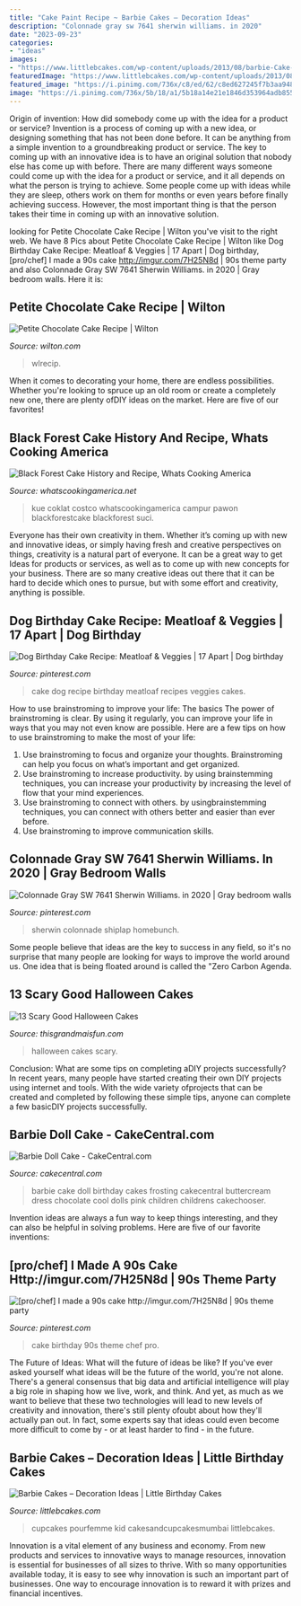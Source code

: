 ```yaml
---
title: "Cake Paint Recipe ~ Barbie Cakes – Decoration Ideas"
description: "Colonnade gray sw 7641 sherwin williams. in 2020"
date: "2023-09-23"
categories:
- "ideas"
images:
- "https://www.littlebcakes.com/wp-content/uploads/2013/08/barbie-Cake-Designs-700x1024.jpg"
featuredImage: "https://www.littlebcakes.com/wp-content/uploads/2013/08/barbie-Cake-Designs-700x1024.jpg"
featured_image: "https://i.pinimg.com/736x/c8/ed/62/c8ed627245f7b3aa9488b37a28cf935b.jpg"
image: "https://i.pinimg.com/736x/5b/18/a1/5b18a14e21e1846d353964adb855cccb.jpg"
---
```



Origin of invention: How did somebody come up with the idea for a product or service?
Invention is a process of coming up with a new idea, or designing something that has not been done before. It can be anything from a simple invention to a groundbreaking product or service. The key to coming up with an innovative idea is to have an original solution that nobody else has come up with before. There are many different ways someone could come up with the idea for a product or service, and it all depends on what the person is trying to achieve. Some people come up with ideas while they are sleep, others work on them for months or even years before finally achieving success. However, the most important thing is that the person takes their time in coming up with an innovative solution.

	

		
looking for Petite Chocolate Cake Recipe | Wilton you've visit to the right web. We have 8 Pics about Petite Chocolate Cake Recipe | Wilton like Dog Birthday Cake Recipe: Meatloaf &amp; Veggies | 17 Apart | Dog birthday, [pro/chef] I made a 90s cake http://imgur.com/7H25N8d | 90s theme party and also Colonnade Gray SW 7641 Sherwin Williams. in 2020 | Gray bedroom walls. Here it is:
		
    
## Petite Chocolate Cake Recipe | Wilton

<img loading=lazy src="https://www.wilton.com/dw/image/v2/AAWA_PRD/on/demandware.static/-/Sites-wilton-project-master/default/dw0163f229/images/project/WLRECIP-8754/WLRECIP-8754-petite-chocolate-cake-2.jpg?sw=1440&amp;sh=750&amp;sm=fit" onerror="this.onerror=null;this.src='https://tse1.mm.bing.net/th?id=OIP.i5vs1LFZXDYbJDGoOh-mdgHaHa&amp;pid=15.1';" alt="Petite Chocolate Cake Recipe | Wilton">

_Source: wilton.com_

>wlrecip. 

	

When it comes to decorating your home, there are endless possibilities. Whether you're looking to spruce up an old room or create a completely new one, there are plenty ofDIY ideas on the market. Here are five of our favorites!

    
## Black Forest Cake History And Recipe, Whats Cooking America

<img loading=lazy src="https://whatscookingamerica.net/wp-content/uploads/2015/03/BlackForestCake20.jpg" onerror="this.onerror=null;this.src='https://tse2.mm.bing.net/th?id=OIP.LBUf2SPHQYbR6q0rBpwl5gAAAA&amp;pid=15.1';" alt="Black Forest Cake History and Recipe, Whats Cooking America">

_Source: whatscookingamerica.net_

>kue coklat costco whatscookingamerica campur pawon blackforestcake blackforest suci. 

	

Everyone has their own creativity in them. Whether it’s coming up with new and innovative ideas, or simply having fresh and creative perspectives on things, creativity is a natural part of everyone. It can be a great way to get Ideas for products or services, as well as to come up with new concepts for your business. There are so many creative ideas out there that it can be hard to decide which ones to pursue, but with some effort and creativity, anything is possible.

    
## Dog Birthday Cake Recipe: Meatloaf &amp; Veggies | 17 Apart | Dog Birthday

<img loading=lazy src="https://i.pinimg.com/736x/c8/ed/62/c8ed627245f7b3aa9488b37a28cf935b.jpg" onerror="this.onerror=null;this.src='https://tse2.mm.bing.net/th?id=OIP.F91eB9BDOAZZbrJMquYYMQHaJ_&amp;pid=15.1';" alt="Dog Birthday Cake Recipe: Meatloaf &amp; Veggies | 17 Apart | Dog birthday">

_Source: pinterest.com_

>cake dog recipe birthday meatloaf recipes veggies cakes. 

	

How to use brainstroming to improve your life: The basics
The power of brainstroming is clear. By using it regularly, you can improve your life in ways that you may not even know are possible. Here are a few tips on how to use brainstroming to make the most of your life: 
1. Use brainstroming to focus and organize your thoughts. Brainstroming can help you focus on what’s important and get organized. 
2. Use brainstroming to increase productivity. by using brainstemming techniques, you can increase your productivity by increasing the level of flow that your mind experiences. 
3. Use brainstroming to connect with others. by usingbrainstemming techniques, you can connect with others better and easier than ever before. 
4. Use brainstroming to improve communication skills.

    
## Colonnade Gray SW 7641 Sherwin Williams. In 2020 | Gray Bedroom Walls

<img loading=lazy src="https://i.pinimg.com/736x/72/ca/d0/72cad0de011feb5b88a2a00e17cb77ec.jpg" onerror="this.onerror=null;this.src='https://tse2.mm.bing.net/th?id=OIP.8yxd2Fjh0NMh_7yIHBfnagHaKE&amp;pid=15.1';" alt="Colonnade Gray SW 7641 Sherwin Williams. in 2020 | Gray bedroom walls">

_Source: pinterest.com_

>sherwin colonnade shiplap homebunch. 

	

Some people believe that ideas are the key to success in any field, so it's no surprise that many people are looking for ways to improve the world around us. One idea that is being floated around is called the "Zero Carbon Agenda.

    
## 13 Scary Good Halloween Cakes

<img loading=lazy src="https://www.thisgrandmaisfun.com/wp-content/uploads/2016/10/bloodycake2_sayitwithcake-768x1024-750x1000.jpg" onerror="this.onerror=null;this.src='https://tse1.mm.bing.net/th?id=OIP.x5U0zJVqZjGdy-hTkYrr2QHaJ4&amp;pid=15.1';" alt="13 Scary Good Halloween Cakes">

_Source: thisgrandmaisfun.com_

>halloween cakes scary. 

	

Conclusion: What are some tips on completing aDIY projects successfully?
In recent years, many people have started creating their own DIY projects using internet and tools. With the wide variety ofprojects that can be created and completed by following these simple tips, anyone can complete a few basicDIY projects successfully.

    
## Barbie Doll Cake - CakeCentral.com

<img loading=lazy src="https://cdn001.cakecentral.com/gallery/2015/03/900_716392eUal_barbie-doll-cake.jpg" onerror="this.onerror=null;this.src='https://tse1.mm.bing.net/th?id=OIP.A_m7zvoErAeVihlAhi7WMwHaJ4&amp;pid=15.1';" alt="Barbie Doll Cake - CakeCentral.com">

_Source: cakecentral.com_

>barbie cake doll birthday cakes frosting cakecentral buttercream dress chocolate cool dolls pink children childrens cakechooser. 

	

Invention ideas are always a fun way to keep things interesting, and they can also be helpful in solving problems. Here are five of our favorite inventions: 

    
## [pro/chef] I Made A 90s Cake Http://imgur.com/7H25N8d | 90s Theme Party

<img loading=lazy src="https://i.pinimg.com/736x/5b/18/a1/5b18a14e21e1846d353964adb855cccb.jpg" onerror="this.onerror=null;this.src='https://tse3.mm.bing.net/th?id=OIP.IC1k2W72OvLB_GyWtH4QvQHaJ3&amp;pid=15.1';" alt="[pro/chef] I made a 90s cake http://imgur.com/7H25N8d | 90s theme party">

_Source: pinterest.com_

>cake birthday 90s theme chef pro. 

	

The Future of Ideas: What will the future of ideas be like?
If you've ever asked yourself what ideas will be the future of the world, you're not alone. There's a general consensus that big data and artificial intelligence will play a big role in shaping how we live, work, and think. And yet, as much as we want to believe that these two technologies will lead to new levels of creativity and innovation, there's still plenty ofoubt about how they'll actually pan out. In fact, some experts say that ideas could even become more difficult to come by - or at least harder to find - in the future.

    
## Barbie Cakes – Decoration Ideas | Little Birthday Cakes

<img loading=lazy src="https://www.littlebcakes.com/wp-content/uploads/2013/08/barbie-Cake-Designs-700x1024.jpg" onerror="this.onerror=null;this.src='https://tse1.mm.bing.net/th?id=OIP.vrjuSwDcspgtITVsVtVcxAHaK1&amp;pid=15.1';" alt="Barbie Cakes – Decoration Ideas | Little Birthday Cakes">

_Source: littlebcakes.com_

>cupcakes pourfemme kid cakesandcupcakesmumbai littlebcakes. 

	

Innovation is a vital element of any business and economy. From new products and services to innovative ways to manage resources, innovation is essential for businesses of all sizes to thrive. With so many opportunities available today, it is easy to see why innovation is such an important part of businesses. One way to encourage innovation is to reward it with prizes and financial incentives.

